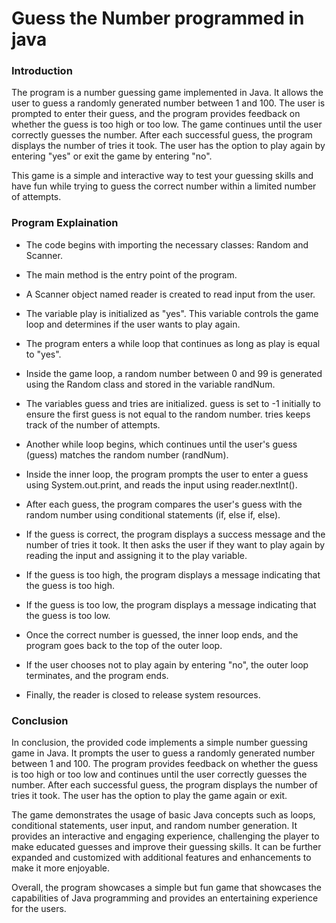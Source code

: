 # Guess the Number programmed in java 

### Introduction
The program is a number guessing game implemented in Java. It allows the user to guess a randomly generated number between 1 and 100. The user is prompted to enter their guess, and the program provides feedback on whether the guess is too high or too low. The game continues until the user correctly guesses the number. After each successful guess, the program displays the number of tries it took. The user has the option to play again by entering "yes" or exit the game by entering "no".

This game is a simple and interactive way to test your guessing skills and have fun while trying to guess the correct number within a limited number of attempts.

### Program Explaination
* The code begins with importing the necessary classes: Random and Scanner.

* The main method is the entry point of the program.

* A Scanner object named reader is created to read input from the user.

* The variable play is initialized as "yes". This variable controls the game loop and determines if the user wants to play again.

* The program enters a while loop that continues as long as play is equal to "yes".

* Inside the game loop, a random number between 0 and 99 is generated using the Random class and stored in the variable randNum.

* The variables guess and tries are initialized. guess is set to -1 initially to ensure the first guess is not equal to the random number. tries keeps track of the number of attempts.

* Another while loop begins, which continues until the user's guess (guess) matches the random number (randNum).

* Inside the inner loop, the program prompts the user to enter a guess using System.out.print, and reads the input using reader.nextInt().

* After each guess, the program compares the user's guess with the random number using conditional statements (if, else if, else).

* If the guess is correct, the program displays a success message and the number of tries it took. It then asks the user if they want to play again by reading the input and assigning it to the play variable.

* If the guess is too high, the program displays a message indicating that the guess is too high.

* If the guess is too low, the program displays a message indicating that the guess is too low.

* Once the correct number is guessed, the inner loop ends, and the program goes back to the top of the outer loop.

* If the user chooses not to play again by entering "no", the outer loop terminates, and the program ends.

* Finally, the reader is closed to release system resources.

### Conclusion
In conclusion, the provided code implements a simple number guessing game in Java. It prompts the user to guess a randomly generated number between 1 and 100. The program provides feedback on whether the guess is too high or too low and continues until the user correctly guesses the number. After each successful guess, the program displays the number of tries it took. The user has the option to play the game again or exit.

The game demonstrates the usage of basic Java concepts such as loops, conditional statements, user input, and random number generation. It provides an interactive and engaging experience, challenging the player to make educated guesses and improve their guessing skills. It can be further expanded and customized with additional features and enhancements to make it more enjoyable.

Overall, the program showcases a simple but fun game that showcases the capabilities of Java programming and provides an entertaining experience for the users.



